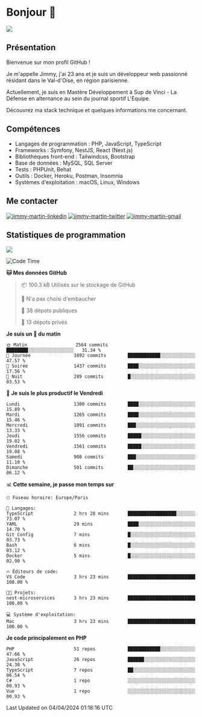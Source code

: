 # Bonjour 👋

![](https://komarev.com/ghpvc/?username=jimmy-martin&color=1a1b27)

## Présentation

Bienvenue sur mon profil GitHub !

Je m'appelle Jimmy, j'ai 23 ans et je suis un développeur web passionné résidant dans le Val-d'Oise, en région parisienne.

Actuellement, je suis en Mastère Développement à Sup de Vinci - La Défense en alternance au sein du journal sportif L'Equipe.

Découvrez ma stack technique et quelques informations me concernant.

## Compétences

- Langages de programmation : PHP, JavaScript, TypeScript
- Frameworks : Symfony, NestJS, React (Next.js)
- Bibliothèques front-end : Tailwindcss, Bootstrap
- Base de données : MySQL, SQL Server
- Tests : PHPUnit, Behat
- Outils : Docker, Heroku, Postman, Insomnia
- Systèmes d'exploitation : macOS, Linux, Windows

## Me contacter

<p>
<a href="https://www.linkedin.com/in/jimmy-martin-dev/" target="_blank"><img align="center" src="https://img.shields.io/badge/-LinkedIn-0077B5?style=for-the-badge&logo=Linkedin&logoColor=white" alt="jimmy-martin-linkedin"/></a>
<a href="https://twitter.com/jimmydev_" target="_blank"><img align="center" src="https://img.shields.io/badge/-Twitter-1DA1F2?style=for-the-badge&logo=Twitter&logoColor=white" alt="jimmy-martin-twitter"/></a>
<a href="mailto:jimmy.martin952@gmail.com" target="_blank"><img align="center" src="https://img.shields.io/badge/gmail-D14836?style=for-the-badge&logo=gmail&logoColor=white" alt="jimmy-martin-gmail"/></a>
</p>

## Statistiques de programmation

<a href="https://github-readme-stats.vercel.app/api/top-langs/?username=jimmy-martin&layout=compact">
  <img align="center" src="https://github-readme-stats.vercel.app/api/top-langs/?username=jimmy-martin&layout=compact"/>
</a>

<!--START_SECTION:waka-->
![Code Time](http://img.shields.io/badge/Code%20Time-1%2C970%20hrs-blue)

**🐱 Mes données GitHub** 

> 📦 100.3 kB Utilisés sur le stockage de GitHub 
 > 
> 🚫 N'a pas choisi d'embaucher
 > 
> 📜 38 dépots publiques 
 > 
> 🔑 13 dépots privés 
 > 
**Je suis un 🐤 du matin** 

```text
🌞 Matin                  2564 commits        ████████░░░░░░░░░░░░░░░░░   31.34 % 
🌆 Journée                3892 commits        ████████████░░░░░░░░░░░░░   47.57 % 
🌃 Soirée                 1437 commits        ████░░░░░░░░░░░░░░░░░░░░░   17.56 % 
🌙 Nuit                   289 commits         █░░░░░░░░░░░░░░░░░░░░░░░░   03.53 % 
```
📅 **Je suis le plus productif le Vendredi** 

```text
Lundi                    1300 commits        ████░░░░░░░░░░░░░░░░░░░░░   15.89 % 
Mardi                    1265 commits        ████░░░░░░░░░░░░░░░░░░░░░   15.46 % 
Mercredi                 1091 commits        ███░░░░░░░░░░░░░░░░░░░░░░   13.33 % 
Jeudi                    1556 commits        █████░░░░░░░░░░░░░░░░░░░░   19.02 % 
Vendredi                 1561 commits        █████░░░░░░░░░░░░░░░░░░░░   19.08 % 
Samedi                   908 commits         ███░░░░░░░░░░░░░░░░░░░░░░   11.10 % 
Dimanche                 501 commits         ██░░░░░░░░░░░░░░░░░░░░░░░   06.12 % 
```


📊 **Cette semaine, je passe mon temps sur** 

```text
🕑︎ Fuseau horaire: Europe/Paris

💬 Langages: 
TypeScript               2 hrs 28 mins       ██████████████████░░░░░░░   73.07 % 
YAML                     29 mins             ████░░░░░░░░░░░░░░░░░░░░░   14.70 % 
Git Config               7 mins              █░░░░░░░░░░░░░░░░░░░░░░░░   03.73 % 
Bash                     6 mins              █░░░░░░░░░░░░░░░░░░░░░░░░   03.12 % 
Docker                   5 mins              █░░░░░░░░░░░░░░░░░░░░░░░░   02.90 % 

🔥 Éditeurs de code: 
VS Code                  3 hrs 23 mins       █████████████████████████   100.00 % 

🐱‍💻 Projets: 
nest-microservices       3 hrs 23 mins       █████████████████████████   100.00 % 

💻 Système d'exploitation: 
Mac                      3 hrs 23 mins       █████████████████████████   100.00 % 
```

**Je code principalement en PHP** 

```text
PHP                      51 repos            ████████████░░░░░░░░░░░░░   47.66 % 
JavaScript               26 repos            ██████░░░░░░░░░░░░░░░░░░░   24.30 % 
TypeScript               7 repos             ██░░░░░░░░░░░░░░░░░░░░░░░   06.54 % 
C#                       1 repo              ░░░░░░░░░░░░░░░░░░░░░░░░░   00.93 % 
Vue                      1 repo              ░░░░░░░░░░░░░░░░░░░░░░░░░   00.93 % 
```




 Last Updated on 04/04/2024 01:18:16 UTC
<!--END_SECTION:waka-->


